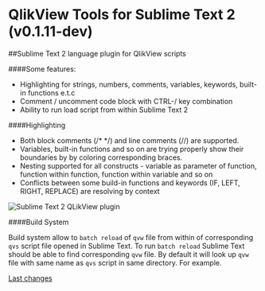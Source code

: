QlikView Tools for Sublime Text 2 (v0.1.11-dev)
================

##Sublime Text 2 language plugin for QlikView scripts


####Some features:


* Highlighting for strings, numbers, comments, variables, keywords, built-in functions e.t.c    
* Comment / uncomment code block with CTRL-/ key combination
* Ability to run load script from within Sublime Text 2

####Highlighting

* Both block comments (/\* \*/) and line comments (//) are supported.
* Variables, built-in functions and so on are trying properly show their boundaries by by coloring corresponding braces.
* Nesting supported for all constructs - variable as parameter of function, function within function, function within variable and so on
* Conflicts between some build-in functions and keywords (IF, LEFT, RIGHT, REPLACE) are resolving by context

![Sublime Text 2 QLikView plugin](http://monosnap.com/image/pf3hQRknTGUamkLpQjWtdx5fRLYLI6.png)

####Build System

Build system allow to `batch reload` of `qvw` file from within of corresponding `qvs` script file opened in Sublime Text. 
To run `batch reload` Sublime Text should be able to find corresponding `qvw` file. By default it will look up `qvw` file with same name as `qvs` script in same directory. For example. 



[Last changes](CHANGELOG.md) 